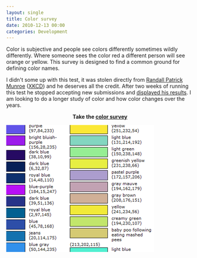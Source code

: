 ```yaml
---
layout: single
title: Color survey 
date: 2010-12-13 00:00
categories: Development
---
```

Color is subjective and people see colors differently sometimes wildly differently. Where someone sees the color red a different person will see orange or yellow. This survey is designed to find a common ground for defining color names.

I didn't some up with this test, it was stolen directly from <a href="http://en.wikipedia.org/wiki/Randall_Munroe">Randall Patrick Munroe</a> (<a href="http://xkcd.com/">XKCD</a>) and he deserves all the credit. After two weeks of running this test he stopped accepting new submissions and <a href="http://blog.xkcd.com/2010/05/03/color-survey-results/">displayed his results</a>. I am looking to do a longer study of color and how color changes over the years.
<p style="text-align: center;"><strong>Take the <a href="http://www.abluestar.com/utilities/color/submit.php">color survey</a></strong></p>
<p style="text-align: left;"><strong><a href="/public/uploads/2010/12/colors.png"><img class="alignleft size-full wp-image-1156" title="colors" src="/public/uploads/2010/12/colors.png" alt="" width="397" height="340" /></a>
</strong></p>
